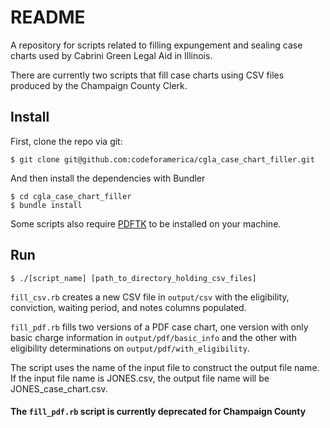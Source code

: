 # README

A repository for scripts related to filling expungement and sealing case charts used by Cabrini Green Legal Aid in Illinois.

There are currently two scripts that fill case charts using CSV files produced by the Champaign County Clerk. 


## Install

First, clone the repo via git:

```
$ git clone git@github.com:codeforamerica/cgla_case_chart_filler.git
```

And then install the dependencies with Bundler

```
$ cd cgla_case_chart_filler
$ bundle install
```

Some scripts also require [PDFTK](https://www.pdflabs.com/tools/pdftk-the-pdf-toolkit/) to be installed on your machine.

## Run

```
$ ./[script_name] [path_to_directory_holding_csv_files]
```
`fill_csv.rb` creates a new CSV file in `output/csv` with the eligibility, conviction, waiting period, and notes columns populated.

`fill_pdf.rb` fills two versions of a PDF case chart, one version with only basic charge information in `output/pdf/basic_info` and the other with eligibility determinations on `output/pdf/with_eligibility`.

The script uses the name of the input file to construct the output file name. If the input file name is JONES.csv, the output file name will be JONES_case_chart.csv.
#### The `fill_pdf.rb` script is currently deprecated for Champaign County 
